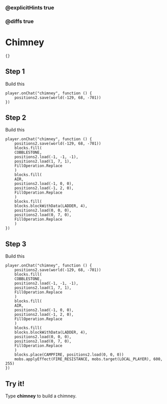 ### @explicitHints true

### @diffs true

# Chimney

```template
{}
```

## Step 1

Build this

```blocks
player.onChat("chimney", function () {
    positions2.save(world(-129, 68, -701))
})
```

## Step 2

Build this

```blocks
player.onChat("chimney", function () {
    positions2.save(world(-129, 68, -701))
    blocks.fill(
    COBBLESTONE,
    positions2.load(-1, -1, -1),
    positions2.load(1, 7, 1),
    FillOperation.Replace
    )
    blocks.fill(
    AIR,
    positions2.load(-1, 0, 0),
    positions2.load(-1, 2, 0),
    FillOperation.Replace
    )
    blocks.fill(
    blocks.blockWithData(LADDER, 4),
    positions2.load(0, 0, 0),
    positions2.load(0, 7, 0),
    FillOperation.Replace
    )
})
```

## Step 3

Build this

```blocks
player.onChat("chimney", function () {
    positions2.save(world(-129, 68, -701))
    blocks.fill(
    COBBLESTONE,
    positions2.load(-1, -1, -1),
    positions2.load(1, 7, 1),
    FillOperation.Replace
    )
    blocks.fill(
    AIR,
    positions2.load(-1, 0, 0),
    positions2.load(-1, 2, 0),
    FillOperation.Replace
    )
    blocks.fill(
    blocks.blockWithData(LADDER, 4),
    positions2.load(0, 0, 0),
    positions2.load(0, 7, 0),
    FillOperation.Replace
    )
    blocks.place(CAMPFIRE, positions2.load(0, 0, 0))
    mobs.applyEffect(FIRE_RESISTANCE, mobs.target(LOCAL_PLAYER), 600, 255)
})
```

## Try it!

Type **chimney** to build a chimney.